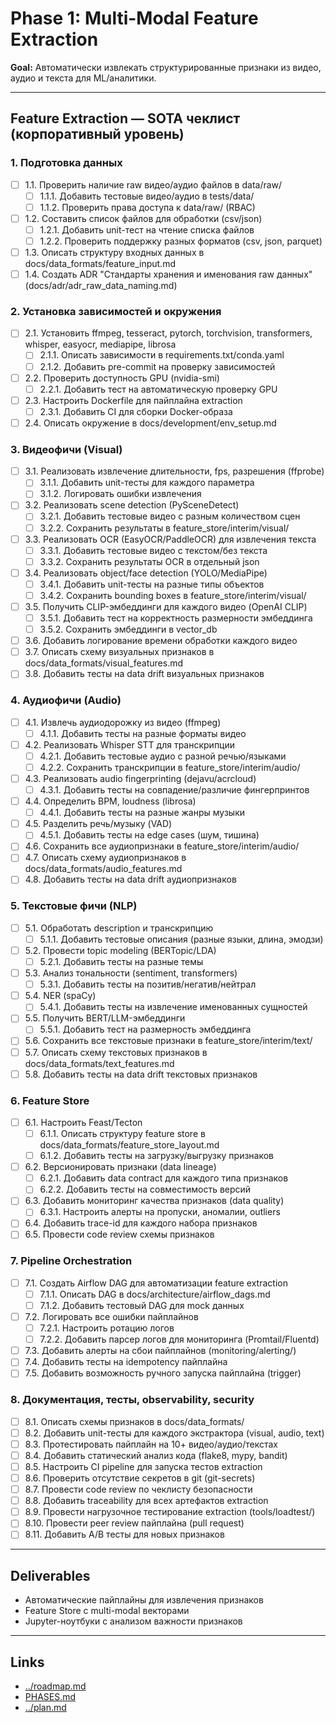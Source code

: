 # Phase 1: Multi-Modal Feature Extraction

**Goal:** Автоматически извлекать структурированные признаки из видео, аудио и текста для ML/аналитики.

---

## Feature Extraction — SOTA чеклист (корпоративный уровень)

### 1. Подготовка данных
- [ ] 1.1. Проверить наличие raw видео/аудио файлов в data/raw/
  - [ ] 1.1.1. Добавить тестовые видео/аудио в tests/data/
  - [ ] 1.1.2. Проверить права доступа к data/raw/ (RBAC)
- [ ] 1.2. Составить список файлов для обработки (csv/json)
  - [ ] 1.2.1. Добавить unit-тест на чтение списка файлов
  - [ ] 1.2.2. Проверить поддержку разных форматов (csv, json, parquet)
- [ ] 1.3. Описать структуру входных данных в docs/data_formats/feature_input.md
- [ ] 1.4. Создать ADR "Стандарты хранения и именования raw данных" (docs/adr/adr_raw_data_naming.md)

### 2. Установка зависимостей и окружения
- [ ] 2.1. Установить ffmpeg, tesseract, pytorch, torchvision, transformers, whisper, easyocr, mediapipe, librosa
  - [ ] 2.1.1. Описать зависимости в requirements.txt/conda.yaml
  - [ ] 2.1.2. Добавить pre-commit на проверку зависимостей
- [ ] 2.2. Проверить доступность GPU (nvidia-smi)
  - [ ] 2.2.1. Добавить тест на автоматическую проверку GPU
- [ ] 2.3. Настроить Dockerfile для пайплайна extraction
  - [ ] 2.3.1. Добавить CI для сборки Docker-образа
- [ ] 2.4. Описать окружение в docs/development/env_setup.md

### 3. Видеофичи (Visual)
- [ ] 3.1. Реализовать извлечение длительности, fps, разрешения (ffprobe)
  - [ ] 3.1.1. Добавить unit-тесты для каждого параметра
  - [ ] 3.1.2. Логировать ошибки извлечения
- [ ] 3.2. Реализовать scene detection (PySceneDetect)
  - [ ] 3.2.1. Добавить тестовые видео с разным количеством сцен
  - [ ] 3.2.2. Сохранить результаты в feature_store/interim/visual/
- [ ] 3.3. Реализовать OCR (EasyOCR/PaddleOCR) для извлечения текста
  - [ ] 3.3.1. Добавить тестовые видео с текстом/без текста
  - [ ] 3.3.2. Сохранить результаты OCR в отдельный json
- [ ] 3.4. Реализовать object/face detection (YOLO/MediaPipe)
  - [ ] 3.4.1. Добавить unit-тесты на разные типы объектов
  - [ ] 3.4.2. Сохранить bounding boxes в feature_store/interim/visual/
- [ ] 3.5. Получить CLIP-эмбеддинги для каждого видео (OpenAI CLIP)
  - [ ] 3.5.1. Добавить тест на корректность размерности эмбеддинга
  - [ ] 3.5.2. Сохранить эмбеддинги в vector_db
- [ ] 3.6. Добавить логирование времени обработки каждого видео
- [ ] 3.7. Описать схему визуальных признаков в docs/data_formats/visual_features.md
- [ ] 3.8. Добавить тесты на data drift визуальных признаков

### 4. Аудиофичи (Audio)
- [ ] 4.1. Извлечь аудиодорожку из видео (ffmpeg)
  - [ ] 4.1.1. Добавить тесты на разные форматы видео
- [ ] 4.2. Реализовать Whisper STT для транскрипции
  - [ ] 4.2.1. Добавить тестовые аудио с разной речью/языками
  - [ ] 4.2.2. Сохранить транскрипции в feature_store/interim/audio/
- [ ] 4.3. Реализовать audio fingerprinting (dejavu/acrcloud)
  - [ ] 4.3.1. Добавить тесты на совпадение/различие фингерпринтов
- [ ] 4.4. Определить BPM, loudness (librosa)
  - [ ] 4.4.1. Добавить тесты на разные жанры музыки
- [ ] 4.5. Разделить речь/музыку (VAD)
  - [ ] 4.5.1. Добавить тесты на edge cases (шум, тишина)
- [ ] 4.6. Сохранить все аудиопризнаки в feature_store/interim/audio/
- [ ] 4.7. Описать схему аудиопризнаков в docs/data_formats/audio_features.md
- [ ] 4.8. Добавить тесты на data drift аудиопризнаков

### 5. Текстовые фичи (NLP)
- [ ] 5.1. Обработать description и транскрипцию
  - [ ] 5.1.1. Добавить тестовые описания (разные языки, длина, эмодзи)
- [ ] 5.2. Провести topic modeling (BERTopic/LDA)
  - [ ] 5.2.1. Добавить тесты на разные темы
- [ ] 5.3. Анализ тональности (sentiment, transformers)
  - [ ] 5.3.1. Добавить тесты на позитив/негатив/нейтрал
- [ ] 5.4. NER (spaCy)
  - [ ] 5.4.1. Добавить тесты на извлечение именованных сущностей
- [ ] 5.5. Получить BERT/LLM-эмбеддинги
  - [ ] 5.5.1. Добавить тест на размерность эмбеддинга
- [ ] 5.6. Сохранить все текстовые признаки в feature_store/interim/text/
- [ ] 5.7. Описать схему текстовых признаков в docs/data_formats/text_features.md
- [ ] 5.8. Добавить тесты на data drift текстовых признаков

### 6. Feature Store
- [ ] 6.1. Настроить Feast/Tecton
  - [ ] 6.1.1. Описать структуру feature store в docs/data_formats/feature_store_layout.md
  - [ ] 6.1.2. Добавить тесты на загрузку/выгрузку признаков
- [ ] 6.2. Версионировать признаки (data lineage)
  - [ ] 6.2.1. Добавить data contract для каждого типа признаков
  - [ ] 6.2.2. Добавить тесты на совместимость версий
- [ ] 6.3. Добавить мониторинг качества признаков (data quality)
  - [ ] 6.3.1. Настроить алерты на пропуски, аномалии, outliers
- [ ] 6.4. Добавить trace-id для каждого набора признаков
- [ ] 6.5. Провести code review схемы признаков

### 7. Pipeline Orchestration
- [ ] 7.1. Создать Airflow DAG для автоматизации feature extraction
  - [ ] 7.1.1. Описать DAG в docs/architecture/airflow_dags.md
  - [ ] 7.1.2. Добавить тестовый DAG для mock данных
- [ ] 7.2. Логировать все ошибки пайплайнов
  - [ ] 7.2.1. Настроить ротацию логов
  - [ ] 7.2.2. Добавить парсер логов для мониторинга (Promtail/Fluentd)
- [ ] 7.3. Добавить алерты на сбои пайплайнов (monitoring/alerting/)
- [ ] 7.4. Добавить тесты на idempotency пайплайна
- [ ] 7.5. Добавить возможность ручного запуска пайплайна (trigger)

### 8. Документация, тесты, observability, security
- [ ] 8.1. Описать схемы признаков в docs/data_formats/
- [ ] 8.2. Добавить unit-тесты для каждого экстрактора (visual, audio, text)
- [ ] 8.3. Протестировать пайплайн на 10+ видео/аудио/текстах
- [ ] 8.4. Добавить статический анализ кода (flake8, mypy, bandit)
- [ ] 8.5. Настроить CI pipeline для запуска тестов extraction
- [ ] 8.6. Проверить отсутствие секретов в git (git-secrets)
- [ ] 8.7. Провести code review по чеклисту безопасности
- [ ] 8.8. Добавить traceability для всех артефактов extraction
- [ ] 8.9. Провести нагрузочное тестирование extraction (tools/loadtest/)
- [ ] 8.10. Провести peer review пайплайна (pull request)
- [ ] 8.11. Добавить A/B тесты для новых признаков

---

## Deliverables
- Автоматические пайплайны для извлечения признаков
- Feature Store с multi-modal векторами
- Jupyter-ноутбуки с анализом важности признаков

---

## Links
- [../roadmap.md](../roadmap.md)
- [PHASES.md](./PHASES.md)
- [../plan.md](../plan.md) 